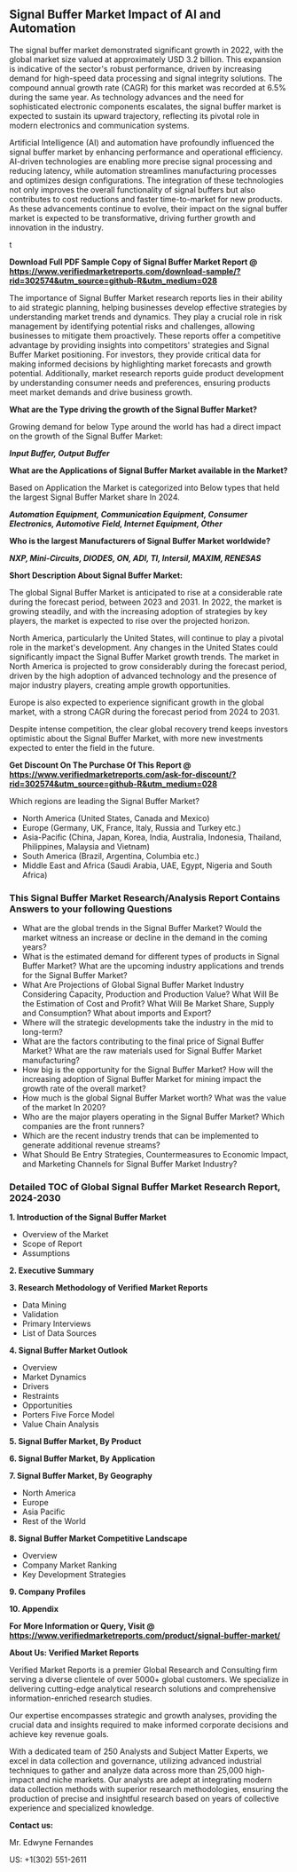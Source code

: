 <h2>Signal Buffer Market Impact of AI and Automation</h2><p>The signal buffer market demonstrated significant growth in 2022, with the global market size valued at approximately USD 3.2 billion. This expansion is indicative of the sector's robust performance, driven by increasing demand for high-speed data processing and signal integrity solutions. The compound annual growth rate (CAGR) for this market was recorded at 6.5% during the same year. As technology advances and the need for sophisticated electronic components escalates, the signal buffer market is expected to sustain its upward trajectory, reflecting its pivotal role in modern electronics and communication systems.</p><p>Artificial Intelligence (AI) and automation have profoundly influenced the signal buffer market by enhancing performance and operational efficiency. AI-driven technologies are enabling more precise signal processing and reducing latency, while automation streamlines manufacturing processes and optimizes design configurations. The integration of these technologies not only improves the overall functionality of signal buffers but also contributes to cost reductions and faster time-to-market for new products. As these advancements continue to evolve, their impact on the signal buffer market is expected to be transformative, driving further growth and innovation in the industry.</p>t</p><p id="" class=""><strong>Download Full PDF Sample Copy of Signal Buffer Market Report @ <a href="https://www.verifiedmarketreports.com/download-sample/?rid=302574&utm_source=github-R&utm_medium=028" target="_blank">https://www.verifiedmarketreports.com/download-sample/?rid=302574&utm_source=github-R&utm_medium=028</a></strong></p><p>The importance of&nbsp;Signal Buffer Market research reports lies in their ability to aid strategic planning, helping businesses develop effective strategies by understanding market trends and dynamics. They play a crucial role in risk management by identifying potential risks and challenges, allowing businesses to mitigate them proactively. These reports offer a competitive advantage by providing insights into competitors' strategies and Signal Buffer Market positioning. For investors, they provide critical data for making informed decisions by highlighting market forecasts and growth potential. Additionally, market research reports guide product development by understanding consumer needs and preferences, ensuring products meet market demands and drive business growth.</p><p><strong>What are the&nbsp;Type driving the growth of the Signal Buffer Market?</strong></p><p id="" class="">Growing demand for below Type around the world has had a direct impact on the growth of the Signal Buffer Market:</p><em><strong>Input Buffer, Output Buffer</strong></em></p><strong>What are the&nbsp;Applications&nbsp;of Signal Buffer Market available in the Market?</strong></p><p id="" class="">Based on Application the Market is categorized into Below types that held the largest Signal Buffer Market share In 2024.</p><em><strong>Automation Equipment, Communication Equipment, Consumer Electronics, Automotive Field, Internet Equipment, Other</strong></em></p><strong>Who is the largest Manufacturers of Signal Buffer Market worldwide?</strong></p><p><em><strong>NXP, Mini-Circuits, DIODES, ON, ADI, TI, Intersil, MAXIM, RENESAS</strong></em></p><p id="" class=""><strong>Short Description About Signal Buffer Market:</strong></p><p>The global Signal Buffer Market is anticipated to rise at a considerable rate during the forecast period, between 2023 and 2031. In 2022, the market is growing steadily, and with the increasing adoption of strategies by key players, the market is expected to rise over the projected horizon.</p><p>North America, particularly the United States, will continue to play a pivotal role in the market's development. Any changes in the United States could significantly impact the Signal Buffer Market growth trends. The market in North America is projected to grow considerably during the forecast period, driven by the high adoption of advanced technology and the presence of major industry players, creating ample growth opportunities.</p><p>Europe is also expected to experience significant growth in the global market, with a strong CAGR during the forecast period from 2024 to 2031.</p><p>Despite intense competition, the clear global recovery trend keeps investors optimistic about the Signal Buffer Market, with more new investments expected to enter the field in the future.</p><p id="" class=""><strong>Get Discount On The Purchase Of This Report @ <a href="https://www.verifiedmarketreports.com/ask-for-discount/?rid=302574&utm_source=github-R&utm_medium=028" target="_blank">https://www.verifiedmarketreports.com/ask-for-discount/?rid=302574&utm_source=github-R&utm_medium=028</a></strong></p>Which regions are leading the Signal Buffer Market?</p><ul><li>North America (United States, Canada and Mexico)</li><li>Europe (Germany, UK, France, Italy, Russia and Turkey etc.)</li><li>Asia-Pacific (China, Japan, Korea, India, Australia, Indonesia, Thailand, Philippines, Malaysia and Vietnam)</li><li>South America (Brazil, Argentina, Columbia etc.)</li><li>Middle East and Africa (Saudi Arabia, UAE, Egypt, Nigeria and South Africa)</li></ul><h3 id="" class="">This Signal Buffer Market Research/Analysis Report Contains Answers to your following Questions</h3><ul><li>What are the global trends in the Signal Buffer Market? Would the market witness an increase or decline in the demand in the coming years?</li><li>What is the estimated demand for different types of products in Signal Buffer Market? What are the upcoming industry applications and trends for the Signal Buffer Market?</li><li>What Are Projections of Global Signal Buffer Market Industry Considering Capacity, Production and Production Value? What Will Be the Estimation of Cost and Profit? What Will Be Market Share, Supply and Consumption? What about imports and Export?</li><li>Where will the strategic developments take the industry in the mid to long-term?</li><li>What are the factors contributing to the final price of Signal Buffer Market? What are the raw materials used for Signal Buffer Market manufacturing?</li><li>How big is the opportunity for the Signal Buffer Market? How will the increasing adoption of Signal Buffer Market for mining impact the growth rate of the overall market?</li><li>How much is the global Signal Buffer Market worth? What was the value of the market In 2020?</li><li>Who are the major players operating in the Signal Buffer Market? Which companies are the front runners?</li><li>Which are the recent industry trends that can be implemented to generate additional revenue streams?</li><li>What Should Be Entry Strategies, Countermeasures to Economic Impact, and Marketing Channels for Signal Buffer Market Industry?</li></ul><h3 id="" class="">Detailed TOC of Global Signal Buffer Market Research Report, 2024-2030</h3><p id="" class=""><strong>1. Introduction of the Signal Buffer Market</strong></p><ul><li>Overview of the Market</li><li>Scope of Report</li><li>Assumptions</li></ul><p id="" class=""><strong>2. Executive Summary</strong></p><p id="" class=""><strong>3. Research Methodology of Verified Market Reports</strong></p><ul><li>Data Mining</li><li>Validation</li><li>Primary Interviews</li><li>List of Data Sources</li></ul><p id="" class=""><strong>4. Signal Buffer Market Outlook</strong></p><ul><li>Overview</li><li>Market Dynamics</li><li>Drivers</li><li>Restraints</li><li>Opportunities</li><li>Porters Five Force Model</li><li>Value Chain Analysis</li></ul><p id="" class=""><strong>5. Signal Buffer Market, By Product</strong></p><p id="" class=""><strong>6. Signal Buffer Market, By Application</strong></p><p id="" class=""><strong>7. Signal Buffer Market, By Geography</strong></p><ul><li>North America</li><li>Europe</li><li>Asia Pacific</li><li>Rest of the World</li></ul><p id="" class=""><strong>8. Signal Buffer Market Competitive Landscape</strong></p><ul><li>Overview</li><li>Company Market Ranking</li><li>Key Development Strategies</li></ul><p id="" class=""><strong>9. Company Profiles</strong></p><p id="" class=""><strong>10. Appendix</strong></p><p id="" class=""><strong>For More Information or Query, Visit @ <a href="https://www.verifiedmarketreports.com/product/signal-buffer-market/" target="_blank">https://www.verifiedmarketreports.com/product/signal-buffer-market/</a></strong></p><p id="" class=""><strong>About Us: Verified Market Reports</strong></p><p id="" class="">Verified Market Reports is a premier Global Research and Consulting firm serving a diverse clientele of over 5000+ global customers. We specialize in delivering cutting-edge analytical research solutions and comprehensive information-enriched research studies.</p><p id="" class="">Our expertise encompasses strategic and growth analyses, providing the crucial data and insights required to make informed corporate decisions and achieve key revenue goals.</p><p id="" class="">With a dedicated team of 250 Analysts and Subject Matter Experts, we excel in data collection and governance, utilizing advanced industrial techniques to gather and analyze data across more than 25,000 high-impact and niche markets. Our analysts are adept at integrating modern data collection methods with superior research methodologies, ensuring the production of precise and insightful research based on years of collective experience and specialized knowledge.</p><p id="" class=""><strong>Contact us:</strong></p><p id="" class="">Mr. Edwyne Fernandes</p><p id="" class="">US: +1(302) 551-2611</p>